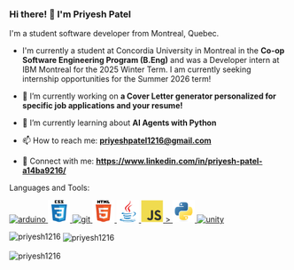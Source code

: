 ### Hi there! 👋 I'm Priyesh Patel

I'm a student software developer from Montreal, Quebec.

- I'm currently a student at Concordia University in Montreal in the **Co-op Software Engineering Program (B.Eng)** and was a Developer intern at IBM Montreal for the 2025 Winter Term. I am currently seeking internship opportunities for the Summer 2026 term!

- 🔭 I’m currently working on **a Cover Letter generator personalized for specific job applications and your resume!**

- 🌱 I’m currently learning about **AI Agents with Python**

- 📫 How to reach me: **priyeshpatel1216@gmail.com**

- 🤝 Connect with me: **https://www.linkedin.com/in/priyesh-patel-a14ba9216/**
<p align="left">
</p>

Languages and Tools:
<p align="left"> <a href="https://developer.android.com" target="_blank" rel="noreferrer"> 
<a href="https://www.arduino.cc/" target="_blank" rel="noreferrer"> <img src="https://cdn.worldvectorlogo.com/logos/arduino-1.svg" alt="arduino" width="40" height="40"/> </a> <a href="https://www.w3schools.com/css/" target="_blank" rel="noreferrer"> <img src="https://raw.githubusercontent.com/devicons/devicon/master/icons/css3/css3-original-wordmark.svg" alt="css3" width="40" height="40"/> </a> <a href="https://git-scm.com/" target="_blank" rel="noreferrer"> <img src="https://www.vectorlogo.zone/logos/git-scm/git-scm-icon.svg" alt="git" width="40" height="40"/> </a> <a href="https://www.w3.org/html/" target="_blank" rel="noreferrer"> <img src="https://raw.githubusercontent.com/devicons/devicon/master/icons/html5/html5-original-wordmark.svg" alt="html5" width="40" height="40"/> </a> <a href="https://www.java.com" target="_blank" rel="noreferrer"> <img src="https://raw.githubusercontent.com/devicons/devicon/master/icons/java/java-original.svg" alt="java" width="40" height="40"/> </a> <a href="https://developer.mozilla.org/en-US/docs/Web/JavaScript" target="_blank" rel="noreferrer"> <img src="https://raw.githubusercontent.com/devicons/devicon/master/icons/javascript/javascript-original.svg" alt="javascript" width="40" height="40"/> </a> <a href="https://kotlinlang.org" target="_blank" rel="noreferrer"> > </a> <a href="https://www.python.org" target="_blank" rel="noreferrer"> <img src="https://raw.githubusercontent.com/devicons/devicon/master/icons/python/python-original.svg" alt="python" width="40" height="40"/> </a> <a href="https://unity.com/" target="_blank" rel="noreferrer"> <img src="https://www.vectorlogo.zone/logos/unity3d/unity3d-icon.svg" alt="unity" width="40" height="40"/> </a> </p>

<p><img align="left" src="https://github-readme-stats.vercel.app/api/top-langs?username=priyesh1216&show_icons=true&locale=en&layout=compact" alt="priyesh1216" /></p>

<p>&nbsp;<img align="center" src="https://github-readme-stats.vercel.app/api?username=priyesh1216&show_icons=true&locale=en" alt="priyesh1216" /></p>

<p><img align="center" src="https://github-readme-streak-stats.herokuapp.com/?user=priyesh1216&" alt="priyesh1216" /></p>

